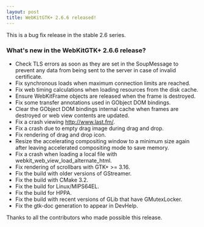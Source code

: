 ```yaml
---
layout: post
title: WebKitGTK+ 2.6.6 released!
---
```


This is a bug fix release in the stable 2.6 series.

### What's new in the WebKitGTK+ 2.6.6 release?

 - Check TLS errors as soon as they are set in the SoupMessage to prevent any
   data from being sent to the server in case of invalid certificate.
 - Fix synchronous loads when maximum connection limits are reached.
 - Fix web timing calculations when loading resources from the disk cache.
 - Ensure WebKitFrame objects are released when the frame is destroyed.
 - Fix some transfer annotations used in GObject DOM bindings.
 - Clear the GObject DOM bindings internal cache when frames are destroyed or
   web view contents are updated.
 - Fix a crash viewing http://www.last.fm/.
 - Fix a crash due to empty drag image during drag and drop.
 - Fix rendering of drag and drop icon.
 - Resize the accelerating compositing window to a minimum size again after
   leaving accelerated compositing mode to save memory.
 - Fix a crash when loading a local file with webkit_web_view_load_alternate_html.
 - Fix rendering of scrollbars with GTK+ >= 3.16.
 - Fix the build with older versions of GStreamer.
 - Fix the build with CMake 3.2.
 - Fix the build for Linux/MIPS64EL.
 - Fix the build for HPPA.
 - Fix the build with recent versions of GLib that have GMutexLocker.
 - Fix the gtk-doc generation to appear in DevHelp.

Thanks to all the contributors who made possible this release.
